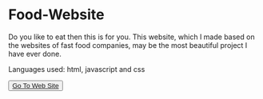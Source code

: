 # Food-Website

Do you like to eat then this is for you. This website, which I made based on the websites of fast food companies, may be the most beautiful project I have ever done.

Languages used: html, javascript and css

<button><a href="https://yusufstar.github.io/Food-Website/">Go To Web Site</a></button>
